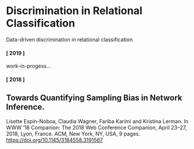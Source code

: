 # Discrimination in Relational Classification
Data-driven discrimination in relational classification

#### [ 2019 ]
work-in-progess...

#### [ 2018 ] 
Towards Quantifying Sampling Bias in Network Inference.
------
Lisette Espín-Noboa, Claudia Wagner, Fariba Karimi and Kristina Lerman. In WWW ’18 Companion: The 2018 Web Conference Companion, April 23–27, 2018, Lyon, France. ACM, New York, NY, USA, 9 pages. https://doi.org/10.1145/3184558.3191567

